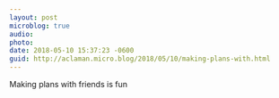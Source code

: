 ```yaml
---
layout: post
microblog: true
audio: 
photo: 
date: 2018-05-10 15:37:23 -0600
guid: http://aclaman.micro.blog/2018/05/10/making-plans-with.html
---
```

Making plans with friends is fun
